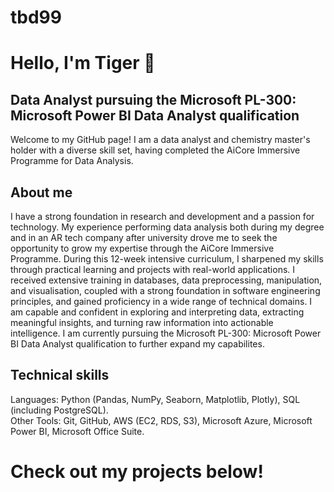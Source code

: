 # tbd99
# Hello, I'm Tiger 👋

## Data Analyst pursuing the Microsoft PL-300: Microsoft Power BI Data Analyst qualification 

Welcome to my GitHub page! I am a data analyst and chemistry master's holder with a diverse skill set, having completed the AiCore Immersive Programme for Data Analysis. 

## About me
I have a strong foundation in research and development and a passion for technology. My experience performing data analysis both during my degree and in an AR tech company after university drove me to seek the opportunity to grow my expertise through the AiCore Immersive Programme. During this 12-week intensive curriculum, I sharpened my skills through practical learning and projects with real-world applications. I received extensive training in databases, data preprocessing, manipulation, and visualisation, coupled with a strong foundation in software engineering principles, and gained proficiency in a wide range of technical domains. I am capable and confident in exploring and interpreting data, extracting meaningful insights, and turning raw information into actionable intelligence. I am currently pursuing the Microsoft PL-300: Microsoft Power BI Data Analyst qualification to further expand my capabilites.

## Technical skills
Languages: Python (Pandas, NumPy, Seaborn, Matplotlib, Plotly), SQL (including PostgreSQL).                   
Other Tools: Git, GitHub, AWS (EC2, RDS, S3), Microsoft Azure, Microsoft Power BI, Microsoft Office Suite.

# Check out my projects below!





